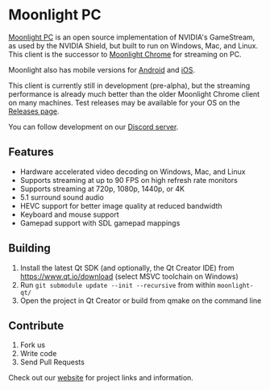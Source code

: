 # Moonlight PC

[Moonlight PC](http://moonlight-stream.com) is an open source implementation of NVIDIA's GameStream, as used by the NVIDIA Shield, but built to run on Windows, Mac, and Linux. This client is the successor to [Moonlight Chrome](https://github.com/moonlight-stream/moonlight-chrome) for streaming on PC.

Moonlight also has mobile versions for [Android](https://github.com/moonlight-stream/moonlight-android) and  [iOS](https://github.com/moonlight-stream/moonlight-ios).

This client is currently still in development (pre-alpha), but the streaming performance is already much better than the older Moonlight Chrome client on many machines. Test releases may be available for your OS on the [Releases page](https://github.com/moonlight-stream/moonlight-qt/releases).

You can follow development on our [Discord server](https://discord.gg/khm2vwJ).

## Features
 - Hardware accelerated video decoding on Windows, Mac, and Linux
 - Supports streaming at up to 90 FPS on high refresh rate monitors
 - Supports streaming at 720p, 1080p, 1440p, or 4K
 - 5.1 surround sound audio
 - HEVC support for better image quality at reduced bandwidth
 - Keyboard and mouse support
 - Gamepad support with SDL gamepad mappings

## Building
1. Install the latest Qt SDK (and optionally, the Qt Creator IDE) from https://www.qt.io/download (select MSVC toolchain on Windows)
2. Run `git submodule update --init --recursive` from within `moonlight-qt/`
3. Open the project in Qt Creator or build from qmake on the command line

## Contribute
1. Fork us
2. Write code
3. Send Pull Requests

Check out our [website](http://moonlight-stream.com) for project links and information.
